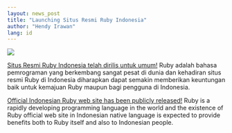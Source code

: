 ```yaml
---
layout: news_post
title: "Launching Situs Resmi Ruby Indonesia"
author: "Hendy Irawan"
lang: id
---
```


[![](http://farm2.static.flickr.com/1244/996092833_e18e3faa88_m.jpg)][1]

[Situs Resmi Ruby Indonesia telah dirilis untuk umum!][2] Ruby adalah
bahasa pemrograman yang berkembang sangat pesat di dunia dan kehadiran
situs resmi Ruby di Indonesia diharapkan dapat semakin memberikan
keuntungan baik untuk kemajuan Ruby maupun bagi pengguna di Indonesia.

[Official Indonesian Ruby web site has been publicly released!][2] Ruby
is a rapidly developing programming language in the world and the
existence of Ruby official web site in Indonesian native language is
expected to provide benefits both to Ruby itself and also to Indonesian
people.



[1]: http://www.flickr.com/photos/ariekusumaatmaja/996092833/
[2]: http://ariekusumaatmaja.wordpress.com/2007/08/04/wwwruby-langorgid-rilis/
